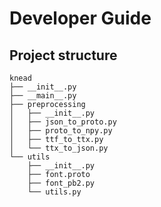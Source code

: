 # Developer Guide

## Project structure

```
knead
├── __init__.py
├── __main__.py
├── preprocessing
│   ├── __init__.py
│   ├── json_to_proto.py
│   ├── proto_to_npy.py
│   ├── ttf_to_ttx.py
│   └── ttx_to_json.py
└── utils
    ├── __init__.py
    ├── font.proto
    ├── font_pb2.py
    └── utils.py
```
